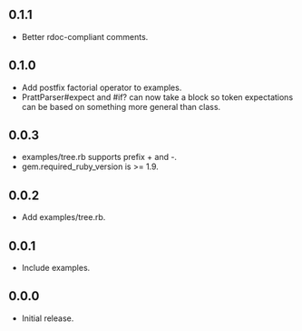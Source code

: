 ## 0.1.1 ##

  * Better rdoc-compliant comments.

## 0.1.0 ##

  * Add postfix factorial operator to examples.
  * PrattParser#expect and #if? can now take a block so token
    expectations can be based on something more general than class.

## 0.0.3 ##

  * examples/tree.rb supports prefix + and -.
  * gem.required_ruby_version is >= 1.9.

## 0.0.2 ##

  * Add examples/tree.rb.

## 0.0.1 ##

  * Include examples.

## 0.0.0 ##

  * Initial release.
		
